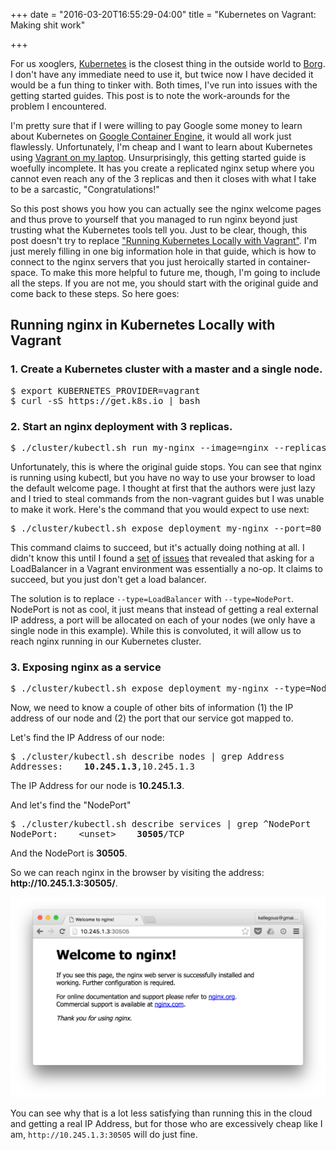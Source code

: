 +++
date = "2016-03-20T16:55:29-04:00"
title = "Kubernetes on Vagrant: Making shit work"

+++

For us xooglers, [Kubernetes](http://kubernetes.io/) is the closest thing in the outside world to [Borg](http://static.googleusercontent.com/media/research.google.com/en//pubs/archive/43438.pdf). I don't have any immediate need to use it, but twice now I have decided it would be a fun thing to tinker with. Both times, I've run into issues with the getting started guides. This post is to note the work-arounds for the problem I encountered.

I'm pretty sure that if I were willing to pay Google some money to learn about Kubernetes on [Google Container Engine](http://kubernetes.io/docs/hellonode/), it would all work just flawlessly. Unfortunately, I'm cheap and I want to learn about Kubernetes using [Vagrant on my laptop](http://kubernetes.io/docs/getting-started-guides/vagrant/). Unsurprisingly, this getting started guide is woefully incomplete. It has you create a replicated nginx setup where you cannot even reach any of the 3 replicas and then it closes with what I take to be a sarcastic, "Congratulations!"

So this post shows you how you can actually see the nginx welcome pages and thus prove to yourself that you managed to run nginx beyond just trusting what the Kubernetes tools tell you. Just to be clear, though, this post doesn't try to replace ["Running Kubernetes Locally with Vagrant"](http://kubernetes.io/docs/getting-started-guides/vagrant/). I'm just merely filling in one big information hole in that guide, which is how to connect to the nginx servers that you just heroically started in container-space. To make this more helpful to future me, though, I'm going to include all the steps. If you are not me, you should start with the original guide and come back to these steps. So here goes:

## Running nginx in Kubernetes Locally with Vagrant

### 1. Create a Kubernetes cluster with a master and a single node.

<pre class="console">
$ export KUBERNETES_PROVIDER=vagrant
$ curl -sS https://get.k8s.io | bash
</pre>

### 2. Start an nginx deployment with 3 replicas.

<pre class="console">
$ ./cluster/kubectl.sh run my-nginx --image=nginx --replicas=3 --port=80
</pre>

Unfortunately, this is where the original guide stops. You can see that nginx is running using kubectl, but you have no way to use your browser to load the default welcome page. I thought at first that the authors were just lazy and I tried to steal commands from the non-vagrant guides but I was unable to make it work. Here's the command that you would expect to use next:

<pre class="console">
$ ./cluster/kubectl.sh expose deployment my-nginx --port=80 --type=LoadBalancer
</pre>

This command claims to succeed, but it's actually doing nothing at all. I didn't know this until I found a [set](https://github.com/coreos/coreos-kubernetes/issues/60) [of](https://github.com/kubernetes/kubernetes/issues/18884) [issues](https://github.com/kubernetes/kubernetes/issues/9776) that revealed that asking for a LoadBalancer in a Vagrant environment was essentially a no-op. It claims to succeed, but you just don't get a load balancer.

The solution is to replace `--type=LoadBalancer` with `--type=NodePort`. NodePort is not as cool, it just means that instead of getting a real external IP address, a port will be allocated on each of your nodes (we only have a single node in this example). While this is convoluted, it will allow us to reach nginx running in our Kubernetes cluster.

### 3. Exposing nginx as a service

<pre class="console">
$ ./cluster/kubectl.sh expose deployment my-nginx --type=NodePort
</pre>

Now, we need to know a couple of other bits of information (1) the IP address of our node and (2) the port that our service got mapped to.

Let's find the IP Address of our node:

<pre class="console">
$ ./cluster/kubectl.sh describe nodes | grep Address
Addresses:    <strong>10.245.1.3</strong>,10.245.1.3
</pre>

The IP Address for our node is <strong>10.245.1.3</strong>.

And let's find the "NodePort"

<pre class="console">
$ ./cluster/kubectl.sh describe services | grep ^NodePort
NodePort:    &lt;unset&gt;    <strong>30505</strong>/TCP
</pre>

And the NodePort is <strong>30505</strong>.

So we can reach nginx in the browser by visiting the address: <strong>http:<i></i>//10.245.1.3:30505/</strong>.

<img src="/img/kubernetes-vagrant/nginx.png">

You can see why that is a lot less satisfying than running this in the cloud and getting a real IP Address, but for those who are excessively cheap like I am, `http://10.245.1.3:30505` will do just fine.